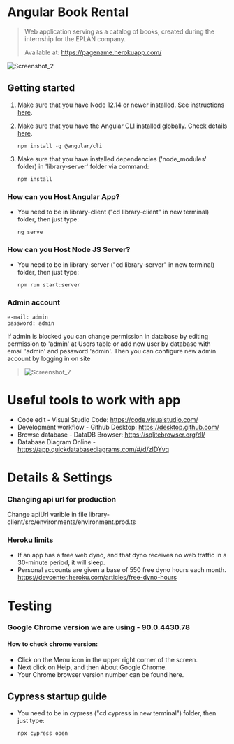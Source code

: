 # Angular Book Rental
> Web application serving as a catalog of books, created during the internship for the EPLAN company. 
> 
> Available at: https://pagename.herokuapp.com/ 


![Screenshot_2]()









## Getting started
1. Make sure that you have Node 12.14 or newer installed. See instructions [here](https://nodejs.org/en/).

2. Make sure that you have the Angular CLI installed globally. Check details [here](https://angular.io/cli).
    ```
    npm install -g @angular/cli
    ```
3. Make sure that you have installed dependencies ('node_modules' folder) in 'library-server' folder via command:
    ```
    npm install
    ```


### How can you Host Angular App?
* You need to be in library-client ("cd library-client" in new terminal) folder, then just type:

    ```
    ng serve
    ```

### How can you Host Node JS Server?
* You need to be in library-server ("cd library-server" in new terminal) folder, then just type:

    ```
    npm run start:server
    ```
### Admin account
    e-mail: admin
    password: admin
 If admin is blocked you can change permission in database by editing permission to 'admin'
 at Users table or add new user by database with email 'admin' and password 'admin'.
 Then you can configure new admin account by logging in on site
> ![Screenshot_7](https://user-images.githubusercontent.com/58706334/118716546-3c4e5780-b825-11eb-9094-4fcebbc54f99.jpg)






# Useful tools to work with app
- Code edit - Visual Studio Code: https://code.visualstudio.com/
- Development workflow - Github Desktop: https://desktop.github.com/
- Browse database - DataDB Browser: https://sqlitebrowser.org/dl/
- Database Diagram Online - https://app.quickdatabasediagrams.com/#/d/zIDYvq

# Details & Settings

### Changing api url for production
Change apiUrl varible in file library-client/src/environments/environment.prod.ts

### Heroku limits
- If an app has a free web dyno, and that dyno receives no web traffic in a 30-minute period, it will sleep.
- Personal accounts are given a base of 550 free dyno hours each month.
https://devcenter.heroku.com/articles/free-dyno-hours

# Testing
### Google Chrome version we are using - 90.0.4430.78
####   How to check chrome version:
 - Click on the Menu icon in the upper right corner of the screen.
 - Next click on Help, and then About Google Chrome.
 - Your Chrome browser version number can be found here.

## Cypress startup guide
* You need to be in cypress ("cd cypress in new terminal") folder, then just type:

    ```
    npx cypress open
    ```
